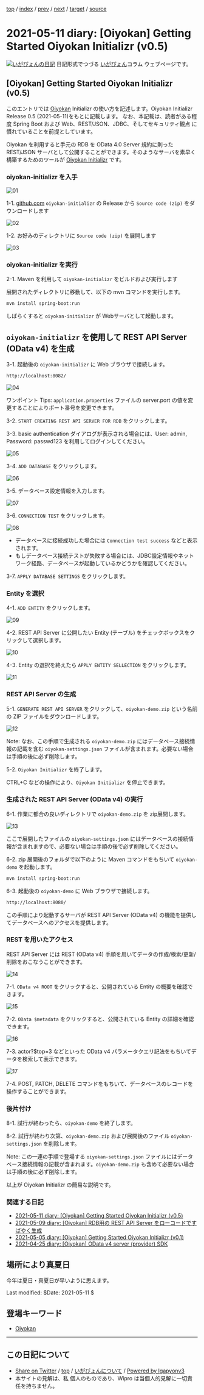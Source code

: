 [top](../index.html) 
 / [index](index.html) 
 / [prev](ig210509.html) 
 / [next](ig210512.html) 
 / [target](http://www.igapyon.jp/igapyon/diary/2021/ig210511.html) 
 / [source](https://github.com/igapyon/diary/blob/master/2021/ig210511.src.md) 

2021-05-11 diary: [Oiyokan] Getting Started Oiyokan Initializr (v0.5)
=====================================================================================================
[![いがぴょんの日記](http://www.igapyon.jp/igapyon/diary/images/iga200306s.jpg "いがぴょん")](http://www.igapyon.jp/igapyon/diary/memo/memoigapyon.html) 日記形式でつづる [いがぴょん](http://www.igapyon.jp/igapyon/diary/memo/memoigapyon.html)コラム ウェブページです。

## [Oiyokan] Getting Started Oiyokan Initializr (v0.5)

このエントリでは [Oiyokan](../keyword/oiyokan.html) Initializr の使い方を記述します。Oiyokan Initializr Release 0.5 (2021-05-11)をもとに記載します。
なお、本記載は、読者がある程度 Spring Boot および Web、REST/JSON、JDBC、そしてセキュリティ観点 に慣れていることを前提としています。

Oiyokan を利用すると手元の RDB を OData 4.0 Server 規約に則った REST/JSON サーバとして公開することができます。そのようなサーバを素早く構築するためのツールが [Oiyokan Initializr](https://github.com/igapyon/oiyokan-initializr) です。

### oiyokan-initializr を入手

![01](http://www.igapyon.jp/igapyon/diary/images/2021/20210511-01.png)

1-1. [github.com](https://github.com/igapyon/oiyokan-initializr/releases) `oiyokan-initializr` の Release から `Source code (zip)` をダウンロードします

![02](http://www.igapyon.jp/igapyon/diary/images/2021/20210511-02.png)

1-2. お好みのディレクトリに `Source code (zip)` を展開します

![03](http://www.igapyon.jp/igapyon/diary/images/2021/20210511-03.png)

### oiyokan-initializr を実行

2-1. Maven を利用して `oiyokan-initializr` をビルドおよび実行します

展開されたディレクトリに移動して、以下の mvn コマンドを実行します。

```sh
mvn install spring-boot:run
```

しばらくすると `oiyokan-initializr` が Webサーバとして起動します。

## `oiyokan-initializr` を使用して REST API Server (OData v4) を生成

3-1. 起動後の `oiyokan-initializr` に Web ブラウザで接続します。

```sh
http://localhost:8082/
```

![04](http://www.igapyon.jp/igapyon/diary/images/2021/20210511-04.png)

ワンポイント Tips: `application.properties` ファイルの server.port の値を変更することによりポート番号を変更できます。

3-2. `START CREATING REST API SERVER FOR RDB` をクリックします。

3-3. basic authentication ダイアログが表示される場合には、User: admin, Password: passwd123 を利用してログインしてください。

![05](http://www.igapyon.jp/igapyon/diary/images/2021/20210511-05.png)

3-4. `ADD DATABASE` をクリックします。

![06](http://www.igapyon.jp/igapyon/diary/images/2021/20210511-06.png)

3-5. データベース設定情報を入力します。

![07](http://www.igapyon.jp/igapyon/diary/images/2021/20210511-07.png)

3-6. `CONNECTION TEST` をクリックします。

![08](http://www.igapyon.jp/igapyon/diary/images/2021/20210511-08.png)

- データベースに接続成功した場合には `Connection test success` などと表示されます。
- もしデータベース接続テストが失敗する場合には、JDBC設定情報やネットワーク経路、データベースが起動しているかどうかを確認してください。

3-7. `APPLY DATABASE SETTINGS` をクリックします。

### Entity を選択

4-1. `ADD ENTITY` をクリックします。

![09](http://www.igapyon.jp/igapyon/diary/images/2021/20210511-09.png)

4-2. REST API Server に公開したい Entity (テーブル) をチェックボックスをクリックして選択します。

![10](http://www.igapyon.jp/igapyon/diary/images/2021/20210511-10.png)

4-3. Entity の選択を終えたら `APPLY ENTITY SELLECTION` をクリックします。

![11](http://www.igapyon.jp/igapyon/diary/images/2021/20210511-11.png)

### REST API Server の生成

5-1. `GENERATE REST API SERVER` をクリックして、`oiyokan-demo.zip` という名前の ZIP ファイルをダウンロードします。

![12](http://www.igapyon.jp/igapyon/diary/images/2021/20210511-12.png)

  Note: なお、この手順で生成される `oiyokan-demo.zip` にはデータベース接続情報の記載を含む `oiyokan-settings.json` ファイルが含まれます。必要ない場合は手順の後に必ず削除します。

5-2. `Oiyokan Initializr` を終了します。

CTRL+C などの操作により、`Oiyokan Initializr` を停止できます。

### 生成された REST API Server (OData v4) の実行

6-1. 作業に都合の良いディレクトリで `oiyokan-demo.zip` を zip展開します。

![13](http://www.igapyon.jp/igapyon/diary/images/2021/20210511-13.png)

  ここで展開したファイルの `oiyokan-settings.json` にはデータベースの接続情報が含まれますので、必要ない場合は手順の後で必ず削除してください。

6-2. zip 展開後のフォルダで以下のように Maven コマンドをもちいて `oiyokan-demo` を起動します。

```sh
mvn install spring-boot:run
```

6-3. 起動後の `oiyokan-demo` に Web ブラウザで接続します。

```sh
http://localhost:8080/
```

この手順により起動するサーバが REST API Server (OData v4) の機能を提供してデータベースへのアクセスを提供します。

### REST を用いたアクセス

REST API Server には REST (OData v4) 手順を用いてデータの作成/検索/更新/削除をおこなうことができます。

![14](http://www.igapyon.jp/igapyon/diary/images/2021/20210511-14.png)

7-1. `OData v4 ROOT` をクリックすると、公開されている Entity の概要を確認できます。

![15](http://www.igapyon.jp/igapyon/diary/images/2021/20210511-15.png)

7-2. `OData $metadata` をクリックすると、公開されている Entity の詳細を確認できます。

![16](http://www.igapyon.jp/igapyon/diary/images/2021/20210511-16.png)

7-3. actor?$top=3 などといった OData v4 パラメータクエリ記法をもちいてデータを検索して表示できます。

![17](http://www.igapyon.jp/igapyon/diary/images/2021/20210511-17.png)

7-4. POST, PATCH, DELETE コマンドをもちいて、データベースのレコードを操作することができます。

### 後片付け

8-1. 試行が終わったら、`oiyokan-demo` を終了します。

8-2. 試行が終わり次第、`oiyokan-demo.zip` および展開後のファイル `oiyokan-settings.json` を削除します。

  Note: この一連の手順で登場する `oiyokan-settings.json` ファイルにはデータベース接続情報の記載が含まれます。`oiyokan-demo.zip` も含めて必要ない場合は手順の後に必ず削除します。

以上が Oiyokan Initializr の簡易な説明です。

### 関連する日記

- [2021-05-11 diary: [Oiyokan] Getting Started Oiyokan Initializr (v0.5)](http://www.igapyon.jp/igapyon/diary/2021/ig210511.html)
- [2021-05-09 diary: [Oiyokan] RDB用の REST API Server をローコードですばやく生成](http://www.igapyon.jp/igapyon/diary/2021/ig210509.html)
- [2021-05-05 diary: [Oiyokan] Getting Started Oiyokan Initializr (v0.1)](http://www.igapyon.jp/igapyon/diary/2021/ig210505.html)
- [2021-04-25 diary: [Oiyokan] OData v4 server (provider) SDK](http://www.igapyon.jp/igapyon/diary/2021/ig210425.html)

## 場所により真夏日

今年は夏日・真夏日が早いように思えます。

Last modified: $Date: 2021-05-11 $

## 登場キーワード

* [Oiyokan](../keyword/oiyokan.html)

----------------------------------------------------------------------------------------------------

## この日記について

* [Share on Twitter](https://twitter.com/intent/tweet?hashtags=igapyon%2Cdiary%2C%E3%81%84%E3%81%8C%E3%81%B4%E3%82%87%E3%82%93%2COiyokan&text=%5BOiyokan%5D+Getting+Started+Oiyokan+Initializr+%28v0.5%29&url=http%3A%2F%2Fwww.igapyon.jp%2Figapyon%2Fdiary%2F2021%2Fig210511.html) / [top](../index.html) / [いがぴょんについて](http://www.igapyon.jp/igapyon/diary/memo/memoigapyon.html) / [Powered by Igapyonv3](https://github.com/igapyon/igapyonv3)
* 本サイトの見解は、私 個人のものであり、Wipro は当個人的見解に一切責任を持ちません。 
